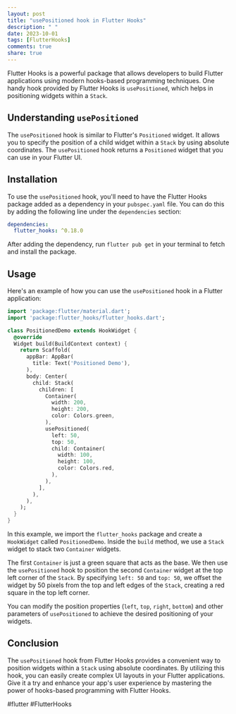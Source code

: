 ```yaml
---
layout: post
title: "usePositioned hook in Flutter Hooks"
description: " "
date: 2023-10-01
tags: [FlutterHooks]
comments: true
share: true
---
```


Flutter Hooks is a powerful package that allows developers to build Flutter applications using modern hooks-based programming techniques. One handy hook provided by Flutter Hooks is `usePositioned`, which helps in positioning widgets within a `Stack`.

## Understanding `usePositioned`

The `usePositioned` hook is similar to Flutter's `Positioned` widget. It allows you to specify the position of a child widget within a `Stack` by using absolute coordinates. The `usePositioned` hook returns a `Positioned` widget that you can use in your Flutter UI.

## Installation

To use the `usePositioned` hook, you'll need to have the Flutter Hooks package added as a dependency in your `pubspec.yaml` file. You can do this by adding the following line under the `dependencies` section:

```yaml
dependencies:
  flutter_hooks: ^0.18.0
```

After adding the dependency, run `flutter pub get` in your terminal to fetch and install the package.

## Usage

Here's an example of how you can use the `usePositioned` hook in a Flutter application:

```dart
import 'package:flutter/material.dart';
import 'package:flutter_hooks/flutter_hooks.dart';

class PositionedDemo extends HookWidget {
  @override
  Widget build(BuildContext context) {
    return Scaffold(
      appBar: AppBar(
        title: Text('Positioned Demo'),
      ),
      body: Center(
        child: Stack(
          children: [
            Container(
              width: 200,
              height: 200,
              color: Colors.green,
            ),
            usePositioned(
              left: 50,
              top: 50,
              child: Container(
                width: 100,
                height: 100,
                color: Colors.red,
              ),
            ),
          ],
        ),
      ),
    );
  }
}
```

In this example, we import the `flutter_hooks` package and create a `HookWidget` called `PositionedDemo`. Inside the `build` method, we use a `Stack` widget to stack two `Container` widgets. 

The first `Container` is just a green square that acts as the base. We then use the `usePositioned` hook to position the second `Container` widget at the top left corner of the `Stack`. By specifying `left: 50` and `top: 50`, we offset the widget by 50 pixels from the top and left edges of the `Stack`, creating a red square in the top left corner.

You can modify the position properties (`left`, `top`, `right`, `bottom`) and other parameters of `usePositioned` to achieve the desired positioning of your widgets.

## Conclusion

The `usePositioned` hook from Flutter Hooks provides a convenient way to position widgets within a `Stack` using absolute coordinates. By utilizing this hook, you can easily create complex UI layouts in your Flutter applications. Give it a try and enhance your app's user experience by mastering the power of hooks-based programming with Flutter Hooks.

#flutter #FlutterHooks